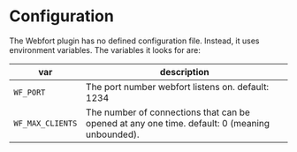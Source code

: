 Configuration
=============

The Webfort plugin has no defined configuration file. Instead, it uses
environment variables. The variables it looks for are:

| var              | description                                                                          |
|------------------|--------------------------------------------------------------------------------------|
| `WF_PORT`        | The port number webfort listens on. default: 1234                                    |
| `WF_MAX_CLIENTS` | The number of connections that can be opened at any one time. default: 0 (meaning unbounded).           |
